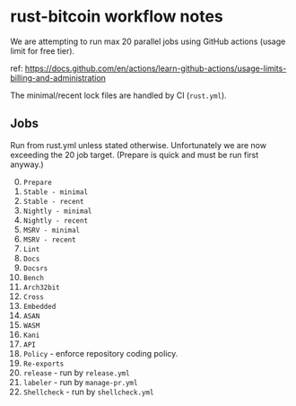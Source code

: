 # rust-bitcoin workflow notes

We are attempting to run max 20 parallel jobs using GitHub actions (usage limit for free tier).

ref: https://docs.github.com/en/actions/learn-github-actions/usage-limits-billing-and-administration

The minimal/recent lock files are handled by CI (`rust.yml`).

## Jobs

Run from rust.yml unless stated otherwise. Unfortunately we are now exceeding the 20 job target.
(Prepare is quick and must be run first anyway.)

0.  `Prepare`
1.  `Stable - minimal`
2.  `Stable - recent`
3.  `Nightly - minimal`
4.  `Nightly - recent`
5.  `MSRV - minimal`
6.  `MSRV - recent`
7.  `Lint`
8.  `Docs`
9.  `Docsrs`
10. `Bench`
11. `Arch32bit`
12. `Cross`
13. `Embedded`
14. `ASAN`
15. `WASM`
16. `Kani`
17. `API`
18. `Policy` - enforce repository coding policy.
19. `Re-exports`
20. `release` - run by `release.yml`
21. `labeler` - run by `manage-pr.yml`
22. `Shellcheck` - run by `shellcheck.yml`

